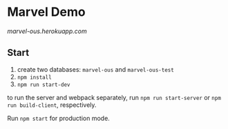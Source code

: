# Marvel Demo

_marvel-ous.herokuapp.com_

## Start

1. create two databases: `marvel-ous` and `marvel-ous-test`
2. `npm install`
3. `npm run start-dev`

to run the server and webpack separately, run `npm run start-server` or `npm run build-client`, respectively.

Run `npm start` for production mode.